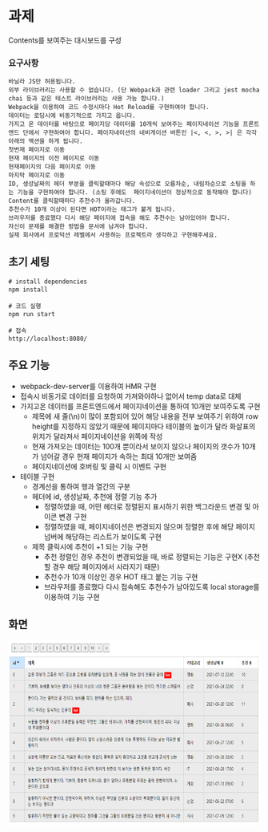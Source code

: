 # 과제
Contents를 보여주는 대시보드를 구성
### 요구사항
```
바닐라 JS만 허용됩니다. 
외부 라이브러리는 사용할 수 없습니다. (단 Webpack과 관련 loader 그리고 jest mocha chai 등과 같은 테스트 라이브러리는 사용 가능 합니다.) 
Webpack을 이용하여 코드 수정시마다 Hot Reload를 구현하여야 합니다. 
데이터는 로딩시에 비동기적으로 가지고 옵니다. 
가지고 온 데이터를 바탕으로 페이지당 데이터를 10개씩 보여주는 페이지네이션 기능을 프론트엔드 단에서 구현하여야 합니다. 페이지네이션의 네비게이션 버튼인 |<, <, >, >| 은 각각 아래의 액션을 하게 됩니다. 
첫번재 페이지로 이동 
현재 페이지의 이전 페이지로 이동 
현재페이지의 다음 페이지로 이동 
마지막 페이지로 이동 
ID, 생성날짜의 헤더 부분을 클릭할때마다 해당 속성으로 오름차순, 내림차순으로 소팅을 하는 기능을 구현하여야 합니다. (소팅 후에도  페이지네이션이 정상적으로 동작해야 합니다) 
Content를 클릭할때마다 추천수가 올라갑니다. 
추천수가 10개 이상이 된다면 HOT이라는 태그가 붙게 됩니다. 
브라우저를 종료했다 다시 해당 페이지에 접속을 해도 추천수는 남아있어야 합니다. 
자신이 문제를 해결한 방법을 문서에 남겨야 합니다. 
실제 회사에서 프로덕션 레벨에서 사용하는 프로젝트라 생각하고 구현해주세요.
```

## 초기 세팅
```
# install dependencies
npm install

# 코드 실행
npm run start

# 접속
http://localhost:8080/

```

## 주요 기능
+ webpack-dev-server를 이용하여 HMR 구현
+ 접속시 비동기로 데이터를 요청하여 가져와야하나 없어서 temp data로 대체
+ 가지고온 데이터를 프론트엔드에서 페이지네이션을 통하여 10개만 보여주도록 구현
    - 제목에 새 줄(\n)이 많이 포함되어 있어 해당 내용을 전부 보여주기 위하여 row height를 지정하지 않았기 때문에 페이지마다 테이블의 높이가 달라 화살표의 위치가 달라져서 페이지네이션을 위쪽에 작성
    - 현재 가져오는 데이터는 100개 뿐이라서 보이지 않으나 페이지의 갯수가 10개가 넘어갈 경우 현재 페이지가 속하는 최대 10개만 보여줌
    - 페이지네이션에 호버링 및 클릭 시 이벤트 구현
+ 테이블 구현
    - 경계선을 통하여 행과 열간의 구분
    - 헤더에 id, 생성날짜, 추천에 정렬 기능 추가
        * 정렬하였을 때, 어떤 헤더로 정렬된지 표시하기 위한 백그라운드 변경 및 아이콘 변경 구현
        * 정렬하였을 때, 페이지네이션은 변경되지 않으며 정렬한 후에 해당 페이지 넘버에 해당하는 리스트가 보이도록 구현
    - 제목 클릭시에 추천이 +1 되는 기능 구현
        * 추천 정렬인 경우 추천이 변경되었을 때, 바로 정렬되는 기능은 구현X (추천할 경우 해당 페이지에서 사라지기 때문)
        * 추천수가 10개 이상인 경우 HOT 태그 붙는 기능 구현
        * 브라우저를 종료했다 다시 접속해도 추천수가 남아있도록 local storage를 이용하여 기능 구현

## 화면
<img src="./asset/dashboard.PNG"  width="700" height="370">